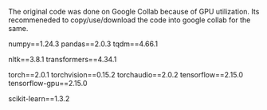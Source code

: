 The original code was done on Google Collab because of GPU utilization. Its recommeneded to copy/use/download the code into google collab for the same.

numpy==1.24.3
pandas==2.0.3
tqdm==4.66.1

nltk==3.8.1
transformers==4.34.1

torch==2.0.1
torchvision==0.15.2
torchaudio==2.0.2
tensorflow==2.15.0
tensorflow-gpu==2.15.0

scikit-learn==1.3.2
